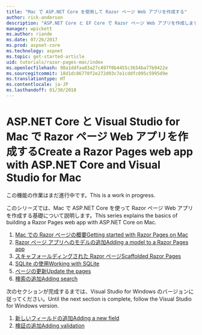 ```yaml
---
title: "Mac で ASP.NET Core を使用して Razor ページ Web アプリを作成する"
author: rick-anderson
description: "ASP.NET Core と EF Core で Razor ページ Web アプリを作成します。"
manager: wpickett
ms.author: riande
ms.date: 07/26/2017
ms.prod: aspnet-core
ms.technology: aspnet
ms.topic: get-started-article
uid: tutorials/razor-pages-mac/index
ms.openlocfilehash: 98a1ddfaa83a27c497f0b4455c3654ba77b9422e
ms.sourcegitcommit: 18d1dc86770f2e272d93c7e1cddfc095c5995d9e
ms.translationtype: HT
ms.contentlocale: ja-JP
ms.lasthandoff: 01/30/2018
---
```

# <a name="create-a-razor-pages-web-app-with-aspnet-core-and-visual-studio-for-mac"></a><span data-ttu-id="e4b46-103">ASP.NET Core と Visual Studio for Mac で Razor ページ Web アプリを作成する</span><span class="sxs-lookup"><span data-stu-id="e4b46-103">Create a Razor Pages web app with ASP.NET Core and Visual Studio for Mac</span></span>

<span data-ttu-id="e4b46-104">この機能の作業はまだ進行中です。</span><span class="sxs-lookup"><span data-stu-id="e4b46-104">This is a work in progress.</span></span>

<span data-ttu-id="e4b46-105">このシリーズでは、Mac で ASP.NET Core を使って Razor ページ Web アプリを作成する基礎について説明します。</span><span class="sxs-lookup"><span data-stu-id="e4b46-105">This series explains the basics of building a Razor Pages web app with ASP.NET Core on Mac.</span></span>

1. [<span data-ttu-id="e4b46-106">Mac での Razor ページの概要</span><span class="sxs-lookup"><span data-stu-id="e4b46-106">Getting started with Razor Pages on Mac</span></span>](xref:tutorials/razor-pages-mac/razor-pages-start)
1. [<span data-ttu-id="e4b46-107">Razor ページ アプリへのモデルの追加</span><span class="sxs-lookup"><span data-stu-id="e4b46-107">Adding a model to a Razor Pages app</span></span>](xref:tutorials/razor-pages-mac/model)
1. [<span data-ttu-id="e4b46-108">スキャフォールディングされた Razor ページ</span><span class="sxs-lookup"><span data-stu-id="e4b46-108">Scaffolded Razor Pages</span></span>](xref:tutorials/razor-pages-mac/page)
1. [<span data-ttu-id="e4b46-109">SQLite の使用</span><span class="sxs-lookup"><span data-stu-id="e4b46-109">Working with SQLite</span></span>](xref:tutorials/razor-pages-mac/sql)
1. [<span data-ttu-id="e4b46-110">ページの更新</span><span class="sxs-lookup"><span data-stu-id="e4b46-110">Update the pages</span></span>](xref:tutorials/razor-pages-mac/da1)
1. [<span data-ttu-id="e4b46-111">検索の追加</span><span class="sxs-lookup"><span data-stu-id="e4b46-111">Adding search</span></span>](xref:tutorials/razor-pages-mac/search)


<span data-ttu-id="e4b46-112">次のセクションが完成するまでは、Visual Studio for Windows のバージョンに従ってください。</span><span class="sxs-lookup"><span data-stu-id="e4b46-112">Until the next section is complete, follow the Visual Studio for Windows version.</span></span>

1. [<span data-ttu-id="e4b46-113">新しいフィールドの追加</span><span class="sxs-lookup"><span data-stu-id="e4b46-113">Adding a new field</span></span>](xref:tutorials/razor-pages/new-field)
1. [<span data-ttu-id="e4b46-114">検証の追加</span><span class="sxs-lookup"><span data-stu-id="e4b46-114">Adding validation</span></span>](xref:tutorials/razor-pages/validation)
